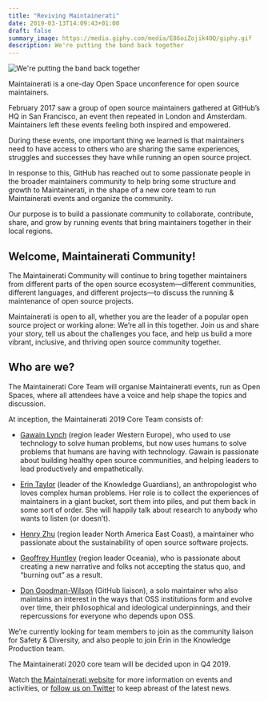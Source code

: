 ```yaml
---
title: "Reviving Maintainerati"
date: 2019-03-13T14:09:43+01:00
draft: false
summary_image: https://media.giphy.com/media/E86oiZojik4OQ/giphy.gif
description: We're putting the band back together
---
```


![We're putting the band back together](https://media.giphy.com/media/E86oiZojik4OQ/giphy.gif)

Maintainerati is a one-day Open Space unconference for open source maintainers. 

February 2017 saw a group of open source maintainers gathered at GitHub’s HQ in San Francisco, an event then repeated in London and Amsterdam. Maintainers left these events feeling both inspired and empowered.

During these events, one important thing we learned is that maintainers need to have access to others who are sharing the same experiences, struggles and successes they have while running an open source project.

In response to this, GitHub has reached out to some passionate people in the broader maintainers community to help bring some structure and growth to Maintainerati, in the shape of a new core team to run Maintainerati events and organize the community.

Our purpose is to build a passionate community to collaborate, contribute, share, and grow by running events that bring maintainers together in their local regions.

## Welcome, Maintainerati Community!

The Maintainerati Community will continue to bring together maintainers from different parts of the open source ecosystem—different communities, different languages, and different projects—to discuss the running & maintenance of open source projects.

Maintainerati is open to all, whether you are the leader of a popular open source project or working alone: We’re all in this together. Join us and share your story, tell us about the challenges you face, and help us build a more vibrant, inclusive, and thriving open source 
community together.

## Who are we?

The Maintainerati Core Team will organise Maintainerati events, run as Open Spaces, where all attendees have a voice and help shape the topics and discussion.

At inception, the Maintainerati 2019 Core Team consists of:

- [Gawain Lynch](https://github.com/GawainLynch) (region leader Western Europe), who used to use technology to solve human problems, but now uses humans to solve problems that humans are having with technology. Gawain is passionate about building healthy open source communities, and helping leaders to lead productively and empathetically.

- [Erin Taylor](https://github.com/erinbtaylor) (leader of the Knowledge Guardians), an anthropologist who loves complex human problems. Her role is to collect the experiences of maintainers in a giant bucket, sort them into piles, and put them back in some sort of order. She will happily talk about research to anybody who wants to listen (or doesn’t).

- [Henry Zhu](https://github.com/hzoo) (region leader North America East Coast), a maintainer who passionate about the sustainability of open source software projects.

- [Geoffrey Huntley](https://github.com/ghuntley) (region leader Oceania), who is passionate about creating a new narrative and folks not accepting the status quo, and “burning out” as a result.

- [Don Goodman-Wilson](https://github.com/DEGoodmanWilson) (GitHub liaison), a solo maintainer who also maintains an interest in the ways that OSS institutions form and evolve over time, their philosophical and ideological underpinnings, and their repercussions for everyone who depends upon OSS. 

We’re currently looking for team members to join as the community liaison for Safety & Diversity, and also people to join Erin in the Knowledge Production team.

The Maintainerati 2020 core team will be decided upon in Q4 2019.

Watch [the Maintainerati website](https://maintainerati.org) for more information on events and activities, or [follow us on Twitter](https://twitter.com/Maintainerati) to keep abreast of the latest news.
